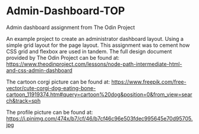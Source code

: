 # Admin-Dashboard-TOP
Admin dashboard assignment from The Odin Project

An example project to create an administrator dashboard layout. Using a simple grid layout for the page layout.
This assignment was to cement how CSS grid and flexbox are used in tandem. The full design document
provided by The Odin Project can be found at:
https://www.theodinproject.com/lessons/node-path-intermediate-html-and-css-admin-dashboard

The cartoon corgi picture can be found at:
https://www.freepik.com/free-vector/cute-corgi-dog-eating-bone-cartoon_11919374.htm#query=cartoon%20dog&position=0&from_view=search&track=sph

The profile picture can be found at:
https://i.pinimg.com/474x/b7/cf/46/b7cf46c96e503fdec995645e70d95705.jpg
